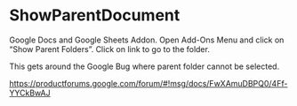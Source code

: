 # ShowParentDocument
 Google Docs and Google Sheets Addon. Open Add-Ons Menu and click on “Show Parent Folders”. Click on link to go to the folder.
 
 This gets around the Google Bug where parent folder cannot be selected. 
 
 https://productforums.google.com/forum/#!msg/docs/FwXAmuDBPQ0/4Ff-YYCkBwAJ
